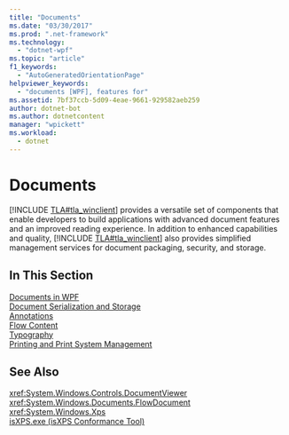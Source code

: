 ```yaml
---
title: "Documents"
ms.date: "03/30/2017"
ms.prod: ".net-framework"
ms.technology: 
  - "dotnet-wpf"
ms.topic: "article"
f1_keywords: 
  - "AutoGeneratedOrientationPage"
helpviewer_keywords: 
  - "documents [WPF], features for"
ms.assetid: 7bf37ccb-5d09-4eae-9661-929582aeb259
author: dotnet-bot
ms.author: dotnetcontent
manager: "wpickett"
ms.workload: 
  - dotnet
---
```

# Documents
[!INCLUDE [TLA#tla_winclient](../../../../includes/tlasharptla-winclient-md.md)] provides a versatile set of components that enable developers to build applications with advanced document features and an improved reading experience. In addition to enhanced capabilities and quality, [!INCLUDE [TLA#tla_winclient](../../../../includes/tlasharptla-winclient-md.md)] also provides simplified management services for document packaging, security, and storage.  
  
## In This Section  
 [Documents in WPF](documents-in-wpf.md)  
 [Document Serialization and Storage](document-serialization-and-storage.md)  
 [Annotations](annotations.md)  
 [Flow Content](flow-content.md)  
 [Typography](typography.md)  
 [Printing and Print System Management](printing-and-print-system-management.md)  
  
## See Also  
 <xref:System.Windows.Controls.DocumentViewer>  
 <xref:System.Windows.Documents.FlowDocument>  
 <xref:System.Windows.Xps>  
 [isXPS.exe (isXPS Conformance Tool)](https://msdn.microsoft.com/library/bfbb433f-7ab6-417a-90f0-71443d76bcb3(v=vs.100))
